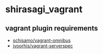 shirasagi_vagrant
=================

## vagrant plugin requirements

* [schisamo/vagrant-omnibus](https://github.com/schisamo/vagrant-omnibus)
* [jvoorhis/vagrant-serverspec](https://github.com/jvoorhis/vagrant-serverspec)
